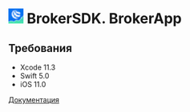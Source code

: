<img src="https://github.com/BCS-Broker/BrokerApp/blob/master/logo.png"  width="30" height="30"> BrokerSDK. BrokerApp
======================================
## Требования

* Xcode 11.3
* Swift 5.0
* iOS 11.0
 
[Документация](https://github.com/BCS-Broker/BrokerApp/wiki)
